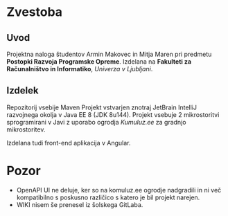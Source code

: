 # Zvestoba #
## Uvod ##

Projektna naloga študentov Armin Makovec in Mitja Maren pri predmetu **Postopki Razvoja Programske Opreme**.
Izdelana na **Fakulteti za Računalništvo in Informatiko**, *Univerza v Ljubljani*.

## Izdelek ##
Repozitorij vsebije Maven Projekt vstvarjen znotraj JetBrain IntelliJ razvojnega okolja v Java EE 8 (JDK 8u144). Projekt vsebuje 2 mikrostoritvi sprogramirani v Javi z uporabo ogrodja *Kumuluz.ee* za gradnjo mikrostoritev.

Izdelana tudi front-end aplikacija v Angular.

# Pozor #

* OpenAPI UI ne deluje, ker so na komuluz.ee ogrodje nadgradili in ni več kompatibilno s poskusno različico s katero je bil projekt narejen.
* WIKI nisem še prenesel iz šolskega GitLaba.
